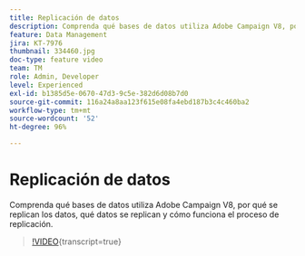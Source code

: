 ```yaml
---
title: Replicación de datos
description: Comprenda qué bases de datos utiliza Adobe Campaign V8, por qué se replican los datos, qué datos se replican y cómo funciona el proceso de replicación.
feature: Data Management
jira: KT-7976
thumbnail: 334460.jpg
doc-type: feature video
team: TM
role: Admin, Developer
level: Experienced
exl-id: b1385d5e-0670-47d3-9c5e-382d6d08b7d0
source-git-commit: 116a24a8aa123f615e08fa4ebd187b3c4c460ba2
workflow-type: tm+mt
source-wordcount: '52'
ht-degree: 96%

---
```


# Replicación de datos

Comprenda qué bases de datos utiliza Adobe Campaign V8, por qué se replican los datos, qué datos se replican y cómo funciona el proceso de replicación.

>[!VIDEO](https://video.tv.adobe.com/v/334460?quality=12&learn=on){transcript=true}
